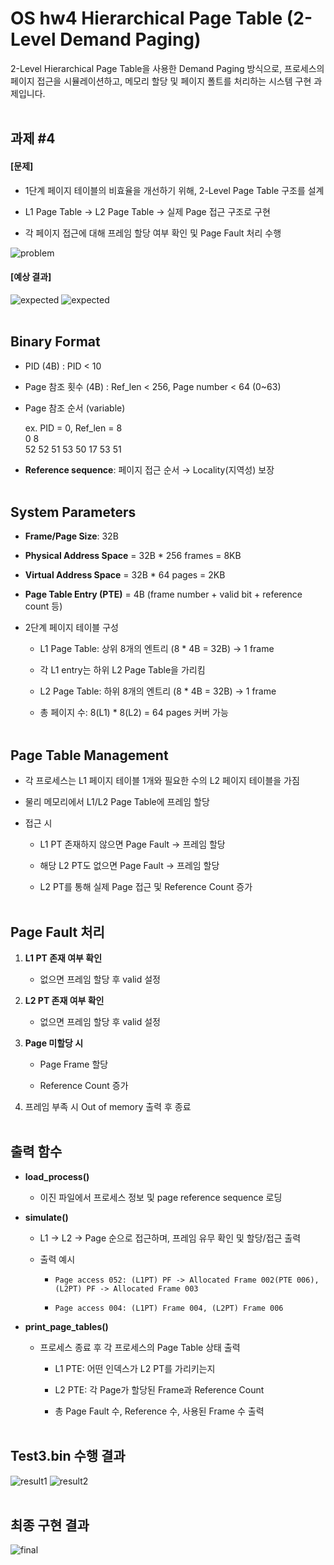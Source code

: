 # OS hw4 Hierarchical Page Table (2-Level Demand Paging)

2-Level Hierarchical Page Table을 사용한 Demand Paging 방식으로, 프로세스의 페이지 접근을 시뮬레이션하고, 메모리 할당 및 페이지 폴트를 처리하는 시스템 구현 과제입니다.
<br><br>

## 과제 #4
#### [문제]
- 1단계 페이지 테이블의 비효율을 개선하기 위해, 2-Level Page Table 구조를 설계

- L1 Page Table → L2 Page Table → 실제 Page 접근 구조로 구현

- 각 페이지 접근에 대해 프레임 할당 여부 확인 및 Page Fault 처리 수행

![problem](./images/problem.png)

#### [예상 결과]
![expected](./images/expected_output.png)
![expected](./images/expected_output2.png)
<br><br>

## Binary Format

- PID (4B) : PID < 10

- Page 참조 횟수 (4B) : Ref_len < 256, Page number < 64 (0~63)

- Page 참조 순서 (variable)

    ex. PID = 0, Ref_len = 8  
    0 8  
    52 52 51 53 50 17 53 51

- **Reference sequence**: 페이지 접근 순서 → Locality(지역성) 보장
<br><br>

## System Parameters

- **Frame/Page Size**: 32B

- **Physical Address Space** = 32B * 256 frames = 8KB

- **Virtual Address Space** = 32B * 64 pages = 2KB

- **Page Table Entry (PTE)** = 4B (frame number + valid bit + reference count 등)

- 2단계 페이지 테이블 구성
    - L1 Page Table: 상위 8개의 엔트리 (8 * 4B = 32B) → 1 frame

    - 각 L1 entry는 하위 L2 Page Table을 가리킴

    - L2 Page Table: 하위 8개의 엔트리 (8 * 4B = 32B) → 1 frame

    - 총 페이지 수: 8(L1) * 8(L2) = 64 pages 커버 가능
<br><br>

## Page Table Management

- 각 프로세스는 L1 페이지 테이블 1개와 필요한 수의 L2 페이지 테이블을 가짐

- 물리 메모리에서 L1/L2 Page Table에 프레임 할당

- 접근 시
    - L1 PT 존재하지 않으면 Page Fault → 프레임 할당

    - 해당 L2 PT도 없으면 Page Fault → 프레임 할당

    - L2 PT를 통해 실제 Page 접근 및 Reference Count 증가
<br><br>

## Page Fault 처리

1. **L1 PT 존재 여부 확인**
    - 없으면 프레임 할당 후 valid 설정

2. **L2 PT 존재 여부 확인**
    - 없으면 프레임 할당 후 valid 설정

3. **Page 미할당 시**
    - Page Frame 할당
    
    - Reference Count 증가

4. 프레임 부족 시 Out of memory 출력 후 종료
<br><br>

## 출력 함수

- **load_process()**  

  - 이진 파일에서 프로세스 정보 및 page reference sequence 로딩

- **simulate()**  

  - L1 → L2 → Page 순으로 접근하며, 프레임 유무 확인 및 할당/접근 출력  
  - 출력 예시

    - `Page access 052: (L1PT) PF -> Allocated Frame 002(PTE 006), (L2PT) PF -> Allocated Frame 003`

    - `Page access 004: (L1PT) Frame 004, (L2PT) Frame 006`

- **print_page_tables()**  
  - 프로세스 종료 후 각 프로세스의 Page Table 상태 출력  

    - L1 PTE: 어떤 인덱스가 L2 PT를 가리키는지

    - L2 PTE: 각 Page가 할당된 Frame과 Reference Count

    - 총 Page Fault 수, Reference 수, 사용된 Frame 수 출력
<br><br>

## Test3.bin 수행 결과
![result1](./images/expected_output3.png)
![result2](./images/expected_output4.png)
<br><br>

## 최종 구현 결과
![final](./images/final_result.png)
